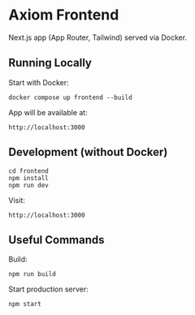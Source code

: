 # Axiom Frontend

Next.js app (App Router, Tailwind) served via Docker.

## Running Locally

Start with Docker:

    docker compose up frontend --build

App will be available at:

    http://localhost:3000

## Development (without Docker)

    cd frontend
    npm install
    npm run dev

Visit:

    http://localhost:3000

## Useful Commands

Build:

    npm run build

Start production server:

    npm start
